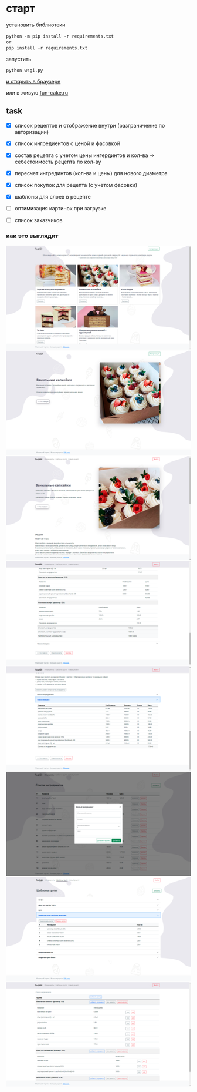 # старт 

установить библиотеки
```
python -m pip install -r requirements.txt
or
pip install -r requirements.txt 
```
запустить
```
python wsgi.py
```
<a href="http://127.0.0.1:5000/">и открыть в браузере</a>

или в живую
<a href="https://fun-cake.ru/">fun-cake.ru</a>


## task

- [x] список рецептов и отображение внутри (разграничение по авторизации)
- [x] список ингредиентов с ценой и фасовкой
- [x] состав рецепта с учетом цены ингердинтов и кол-ва => себестоимость рецепта по кол-ву
- [x] пересчет ингрединтов (кол-ва и цены) для нового диаметра
- [x] список покупок для рецепта (с учетом фасовки)
- [x] шаблоны для слоев в рецепте
- [ ] оптимизация картинок при загрузке
- [ ] список заказчиков


### как это выглядит
![alt tag](screenshots/index_page.png "индексная страница")
![alt tag](screenshots/default_view_recipe.png "вид пользователю")
![alt tag](screenshots/view_recipe.png "вид кондитеру")
![alt tag](screenshots/ingredient_list_recipe.png "список ингредиентов по кол-ву")
![alt tag](screenshots/shopping.png "список покупок")
![alt tag](screenshots/new_ingredient.png "список ингредиентов")
![alt tag](screenshots/template_ingredient.png "список шаблонов")
![alt tag](screenshots/edit_recipe_ingredient.png "редактор слоев")
